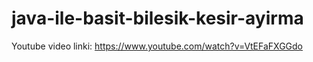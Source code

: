 # java-ile-basit-bilesik-kesir-ayirma
Youtube video linki: https://www.youtube.com/watch?v=VtEFaFXGGdo

